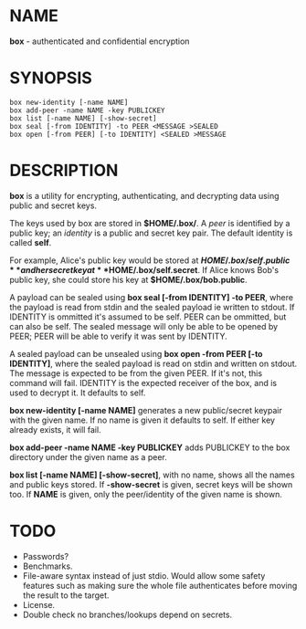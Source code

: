 NAME
====

**box** - authenticated and confidential encryption

SYNOPSIS
========

	box new-identity [-name NAME]
	box add-peer -name NAME -key PUBLICKEY
	box list [-name NAME] [-show-secret]
	box seal [-from IDENTITY] -to PEER <MESSAGE >SEALED
	box open [-from PEER] [-to IDENTITY] <SEALED >MESSAGE

DESCRIPTION
===========

**box** is a utility for encrypting, authenticating, and decrypting data using
public and secret keys.

The keys used by box are stored in **$HOME/.box/**.  A *peer* is identified by
a public key; an *identity* is a public and secret key pair.  The default
identity is called **self**.

For example, Alice's public key would be stored at **$HOME/.box/self.public**
and her secret key at **$HOME/.box/self.secret**.  If Alice knows Bob's public
key, she could store his key at **$HOME/.box/bob.public**.

A payload can be sealed using **box seal [-from IDENTITY] -to PEER**, where the
payload is read from stdin and the sealed payload ie written to stdout.  If
IDENTITY is ommitted it's assumed to be self.  PEER can be ommitted, but can
also be self.  The sealed message will only be able to be opened by PEER; PEER
will be able to verify it was sent by IDENTITY.

A sealed payload can be unsealed using
**box open -from PEER [-to IDENTITY]**, where the sealed payload is read on
stdin and written on stdout.  The message is expected to be from the given
PEER.  If it's not, this command will fail.  IDENTITY is the expected receiver
of the box, and is used to decrypt it.  It defaults to self.

**box new-identity [-name NAME]** generates a new public/secret keypair with
the given name.  If no name is given it defaults to self.  If either key
already exists, it will fail.

**box add-peer -name NAME -key PUBLICKEY** adds PUBLICKEY to the box directory
under the given name as a peer.

**box list [-name NAME] [-show-secret]**, with no name, shows all the names and
public keys stored.  If **-show-secret** is given, secret keys will be shown
too.  If **NAME** is given, only the peer/identity of the given name is shown.

TODO
====

- Passwords?
- Benchmarks.
- File-aware syntax instead of just stdio.  Would allow some safety features
  such as making sure the whole file authenticates before moving the result to
  the target.
- License.
- Double check no branches/lookups depend on secrets.
